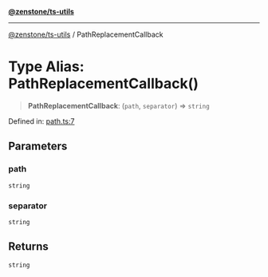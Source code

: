 [**@zenstone/ts-utils**](../README.md)

***

[@zenstone/ts-utils](../globals.md) / PathReplacementCallback

# Type Alias: PathReplacementCallback()

> **PathReplacementCallback**: (`path`, `separator`) => `string`

Defined in: [path.ts:7](https://github.com/janpoem/ts-utils/blob/df5fa129179bf9218996bf53428f8189a02eea4a/src/path.ts#L7)

## Parameters

### path

`string`

### separator

`string`

## Returns

`string`
